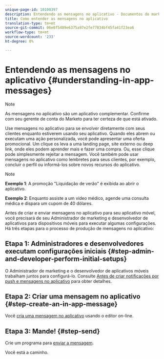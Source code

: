 ```yaml
---
unique-page-id: 10100397
description: Entendendo as mensagens no aplicativo - Documentos do marketing - Documentação do produto
title: Como entender as mensagens no aplicativo
translation-type: tm+mt
source-git-commit: 06e0f5489e6375a97e2fe77834bf45fa41f23ea6
workflow-type: tm+mt
source-wordcount: '233'
ht-degree: 0%

---
```



# Entendendo as mensagens no aplicativo {#understanding-in-app-messages}

>[!NOTE]
>
>As mensagens no aplicativo são um aplicativo complementar. Confirme com seu gerente de conta do Marketo para ter certeza de que está ativado.

Use mensagens no aplicativo para se envolver diretamente com seus clientes enquanto estiverem usando seu aplicativo. Quando eles abrem ou executam uma ação personalizada, você pode apresentar uma oferta promocional. Um clique os leva a uma landing page, site externo ou deep link, onde eles podem aprender mais e fazer uma compra. Ou, esse clique pode simplesmente rejeitar a mensagem.  Você também pode usar mensagens no aplicativo como lembretes para seus clientes, por exemplo, concluir o perfil ou informá-los sobre novos recursos do aplicativo.

>[!NOTE]
>
>**Exemplo 1**: A promoção &quot;Liquidação de verão&quot; é exibida ao abrir o aplicativo.
>
>**Exemplo 2**: Enquanto assiste a um vídeo médico, agende uma consulta médica e dispara um cupom de 40 dólares.

Antes de criar e enviar mensagens no aplicativo para seu aplicativo móvel, você precisará de seu Administrador de marketing e desenvolvedor de aplicativos para dispositivos móveis para executar algumas configurações.  Há três etapas para o processo de produção de mensagens no aplicativo:

## Etapa 1: Administradores e desenvolvedores executam configurações iniciais {#step-admin-and-developer-perform-initial-setups}

O Administrador de marketing e o desenvolvedor de aplicativos móveis trabalham juntos para configurá-lo. Consulte [Antes de criar notificações por push e mensagens no aplicativo](/help/marketo/product-docs/mobile-marketing/admin/before-you-create-push-notifications-and-in-app-messages.md) para obter detalhes.

## Etapa 2: Criar uma mensagem no aplicativo {#step-create-an-in-app-message}

Você [cria uma mensagem no aplicativo](/help/marketo/product-docs/mobile-marketing/in-app-messages/creating-in-app-messages/create-an-in-app-message.md) usando o editor on-line.

## Etapa 3: Mande! {#step-send}

Crie um programa para [enviar a mensagem](/help/marketo/product-docs/mobile-marketing/in-app-messages/sending-your-in-app-message/send-your-in-app-message.md).

Você está a caminho.
